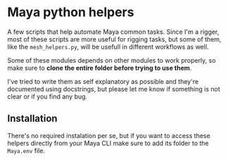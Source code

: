 # Maya python helpers
A few scripts that help automate Maya common tasks. Since I'm a rigger, most of these scripts are more useful for rigging tasks, but some of them, like the ```mesh_helpers.py```, will be usefull in different workflows as well.

Some of these modules depends on other modules to work properly, so make sure to **clone the entire folder before trying to use them**. 

I've tried to write them as self explanatory as possible and they're documented using docstrings, but please let me know if something is not clear or if you find any bug.

## Installation
There's no required instalation per se, but if you want to access these helpers directly from your Maya CLI make sure to add its folder to the ```Maya.env``` file.
